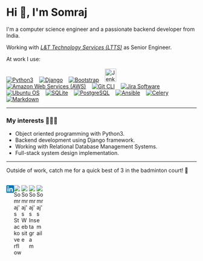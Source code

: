<h1>Hi 👋, I'm Somraj</h1>

I'm a computer science engineer and a passionate backend developer from India.

Working with _[L&T Technology Services (LTTS)](https://www.ltts.com/)_ as Senior Engineer.

At work I use:<br/><br/>
<a href="#"><img title="Python3" src="https://i.imgur.com/FTDspiU.png" width="30px" /></a>&nbsp;&nbsp;&nbsp;
<a href="#"><img title="Django" src="https://i.imgur.com/hs49nUk.png" width="80px" /></a>&nbsp;&nbsp;&nbsp;
<a href="#"><img title="Bootstrap" src="https://i.imgur.com/GMm2uxg.png" width="40px" /></a>&nbsp;&nbsp;&nbsp;
<a href="#"><img title="Jenkins CI/CD" src="https://i.imgur.com/OixIErB.png" width="30px" height="35px" /></a>&nbsp;&nbsp;&nbsp;
<a href="#"><img title="Amazon Web Services (AWS)" src="https://i.imgur.com/IVi96vy.png" width="55px" /></a>&nbsp;&nbsp;&nbsp;
<a href="#"><img title="Git CLI" src="https://i.imgur.com/a8cNvAW.png" width="33px" /></a>&nbsp;&nbsp;&nbsp;
<a href="#"><img title="Jira Software" src="https://i.imgur.com/lXwD8nX.png" width="35px" /></a>&nbsp;&nbsp;&nbsp;
<a href="#"><img title="Ubuntu OS" src="https://i.imgur.com/c9CLxDQ.png" width="36px" /></a>&nbsp;&nbsp;&nbsp;
<a href="#"><img title="SQLite" src="https://i.imgur.com/T3x35xd.png" width="36px" /></a>&nbsp;&nbsp;&nbsp;
<a href="#"><img title="PostgreSQL" src="https://i.imgur.com/JXFr6DI.png" width="33px" /></a>&nbsp;&nbsp;&nbsp;
<a href="#"><img title="Ansible" src="https://logos-download.com/wp-content/uploads/2016/10/Ansible_logo.png" width="33px" /></a>&nbsp;&nbsp;&nbsp;
<a href="#"><img title="Celery" src="https://img.stackshare.io/service/1075/celery.png" width="33px" /></a>
<a href="#"><img title="Markdown" src="https://upload.wikimedia.org/wikipedia/commons/thumb/4/48/Markdown-mark.svg/2560px-Markdown-mark.svg.png" width="33px" /></a>

---

### My interests 👨🏻‍💻

- Object oriented programming with Python3.
- Backend development using Django framework.
- Working with Relational Database Management Systems.
- Full-stack system design implementation.

---

Outside of work, catch me for a quick best of 3 in the badminton court! 🏸 <br/><br/>

<a href="https://www.linkedin.com/in/somrajchowdhury/">
  <img align="left" alt="Somraj's LinkedIn" width="20px" target="_blank" src="https://github.com/somrajchowdhury/personal-website-1/blob/main/images/linkedin-logo.png" />
</a>

<a href="https://stackoverflow.com/users/12483799/somraj-chowdhury">
  <img align="left" alt="Somraj's Stackoverflow" width="20px" target="_blank" src="https://i.imgur.com/BbpIsBO.png" />
</a>

<a href="https://somrajchowdhury.com/">
  <img align="left" alt="Somraj's Website" width="20px" target="_blank" src="https://i.imgur.com/SMqmoe9.png" />
</a>

<a href="https://www.instagram.com/_somraj_chowdhury_/">
  <img align="left" alt="Somraj's Instagram" width="20px" target="_blank" src="https://i.imgur.com/QRLBK4v.png" />
</a>

<a href="mailto:chowdhury.somraj08@gmail.com">
  <img align="left" alt="Somraj's email" width="20px" target="_blank" src="https://i.imgur.com/MHr6kO2.png" />
</a>
